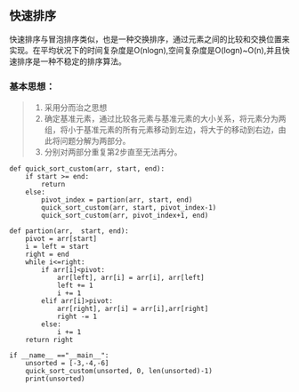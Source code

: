 ## 快速排序

快速排序与冒泡排序类似，也是一种交换排序，通过元素之间的比较和交换位置来实现。在平均状况下的时间复杂度是O(nlogn),空间复杂度是O(logn)~O(n),并且快速排序是一种不稳定的排序算法。

### 基本思想：

> 1. 采用分而治之思想
> 2. 确定基准元素，通过比较各元素与基准元素的大小关系，将元素分为两组，将小于基准元素的所有元素移动到左边，将大于的移动到右边，由此将问题分解为两部分。
> 3. 分别对两部分重复第2步直至无法再分。

```
def quick_sort_custom(arr, start, end):
    if start >= end:
        return
    else:
        pivot_index = partion(arr, start, end)
        quick_sort_custom(arr, start, pivot_index-1)
        quick_sort_custom(arr, pivot_index+1, end)

def partion(arr,  start, end):
    pivot = arr[start]
    i = left = start
    right = end
    while i<=right:
        if arr[i]<pivot:
            arr[left], arr[i] = arr[i], arr[left]
            left += 1
            i += 1
        elif arr[i]>pivot:
            arr[right], arr[i] = arr[i],arr[right]
            right -= 1
        else:
            i += 1
    return right

if __name__ =="__main__":
    unsorted = [-3,-4,-6]
    quick_sort_custom(unsorted, 0, len(unsorted)-1)
    print(unsorted)
```